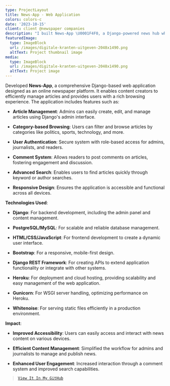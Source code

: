 ```yaml
---
type: ProjectLayout
title: News-App - Web Application
colors: colors-c
date: '2023-10-15'
client: client @newspaper companies
description: "I built News-App \U0001F4F0, a Django-powered news hub where you can manage and read articles like a pro! \U0001F58B️✨ It’s got everything from article management to category-based browsing and user authentication. Hosted on Heroku \U0001F680 for smooth sailing, and crafted with Django, PostgreSQL, Bootstrap, and Django REST Framework. Dive in and stay updated, the news is just a click away! :)\U0001F4F1"
featuredImage:
  type: ImageBlock
  url: /images/digitale-kranten-uitgeven-2048x1490.png
  altText: Project thumbnail image
media:
  type: ImageBlock
  url: /images/digitale-kranten-uitgeven-2048x1490.png
  altText: Project image
---
```

Developed **News-App**, a comprehensive Django-based web application designed as an online newspaper platform. It enables content creators to efficiently manage articles and provides users with a rich browsing experience. The application includes features such as:

*   **Article Management**: Admins can easily create, edit, and manage articles using Django's admin interface.

*   **Category-based Browsing**: Users can filter and browse articles by categories like politics, sports, technology, and more.

*   **User Authentication**: Secure system with role-based access for admins, journalists, and readers.

*   **Comment System**: Allows readers to post comments on articles, fostering engagement and discussion.

*   **Advanced Search**: Enables users to find articles quickly through keyword or author searches.

*   **Responsive Design**: Ensures the application is accessible and functional across all devices.

**Technologies Used**:

*   **Django**: For backend development, including the admin panel and content management.

*   **PostgreSQL/MySQL**: For scalable and reliable database management.

*   **HTML/CSS/JavaScript**: For frontend development to create a dynamic user interface.

*   **Bootstrap**: For a responsive, mobile-first design.

*   **Django REST Framework**: For creating APIs to extend application functionality or integrate with other systems.

*   **Heroku**: For deployment and cloud hosting, providing scalability and easy management of the web application.

*   **Gunicorn**: For WSGI server handling, optimizing performance on Heroku.

*   **Whitenoise**: For serving static files efficiently in a production environment.

**Impact**:

*   **Improved Accessibility**: Users can easily access and interact with news content on various devices.

*   **Efficient Content Management**: Simplified the workflow for admins and journalists to manage and publish news.

*   **Enhanced User Engagement**: Increased interaction through a comment system and improved search capabilities.

>
>
>
> [`View It In My GitHub`](https://github.com/abel-bezabih/news-app)


